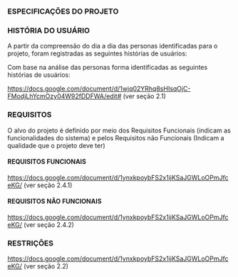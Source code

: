 ###	ESPECIFICAÇÕES DO PROJETO 

###	HISTÓRIA DO USUÁRIO 

A partir da compreensão do dia a dia das personas identificadas para o projeto, foram registradas as seguintes histórias de usuários:

Com base na análise das personas forma identificadas as seguintes histórias de usuários:

https://docs.google.com/document/d/1wjq02YRhq8sHIsqOjC-FModjLhYcmOzy04W92fDDFWA/edit#     (ver seção 2.1)

### REQUISITOS
   O alvo do projeto é definido por meio dos Requisitos Funcionais (indicam as funcionalidades do sistema) e pelos Requisitos não Funcionais (Indicam a qualidade que o projeto deve ter)

#### REQUISITOS FUNCIONAIS

https://docs.google.com/document/d/1ynxkpoybFS2x1ijKSaJGWLoOPmJfceKG/     (ver seção 2.4.1)


#### REQUISITOS NÃO FUNCIONAIS 

https://docs.google.com/document/d/1ynxkpoybFS2x1ijKSaJGWLoOPmJfceKG/     (ver seção 2.4.2)


### RESTRIÇÕES

https://docs.google.com/document/d/1ynxkpoybFS2x1ijKSaJGWLoOPmJfceKG/     (ver seção 2.2)

